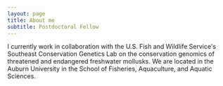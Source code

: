 ```yaml
---
layout: page
title: About me
subtitle: Postdoctoral Fellow
---
```


I currently work in collaboration with the U.S. Fish and Wildlife Service's Southeast Conservation Genetics Lab on the conservation genomics of threatened and endangered freshwater mollusks. We are located in the Auburn University in the School of Fisheries, Aquaculture, and Aquatic Sciences. 

